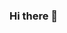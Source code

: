 ### Hi there 👋

<!--
**scalette/scalette** is a ✨ _special_ ✨ repository because its `README.md` (this file) appears on your GitHub profile.

Here are some ideas to get you started:

![image](https://www.codewars.com/users/rsschool_e9ffd7b026ef2d27/badges/large)
- 🔭 I’m currently working on ...
- 🌱 I’m currently learning ...
- 👯 I’m looking to collaborate on ...
- 🤔 I’m looking for help with ...
- 💬 Ask me about ...
- 📫 How to reach me: ...
- 😄 Pronouns: ...
- ⚡ Fun fact: ...
-->
